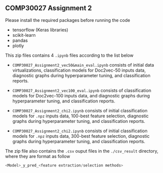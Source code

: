## COMP30027 Assignment 2 

Please install the required packages before running the code

- tensorflow (Keras libraries)
- scikit-learn
- pandas
- plotly

This zip files contains 4 ```.ipynb```  files according to the list below 

- ```COMP30027_Assignment2_vec50&main_eval.ipynb``` consists of initial data virtualizations, classification models for Doc2vec-50 inputs data, diagnostic graphs during hyperparameter tuning, and classification reports.

- ```COMP30027_Assignment2_vec100_eval.ipynb``` consists of classification models for Doc2vec-100 inputs data, and diagnostic graphs during hyperparameter tuning, and classification reports.

- ```COMP30027_Assignment2_chi2.ipynb``` consists of initial classification models for ```.npz``` inputs data, 100-best feature selection, diagnostic graphs during hyperparameter tuning, and classification reports.

- ```COMP30027_Assignment2_chi2.ipynb``` consists of initial classification models for ```.npz``` inputs data, 300-best feature selection, diagnostic graphs during hyperparameter tuning, and classification reports.


The zip file also contains the ```.csv``` ouput files in the ```./csv_result``` directory, where they are format as follow


``` Python
<Model>_y_pred_<feature extraction/selection methods>
```